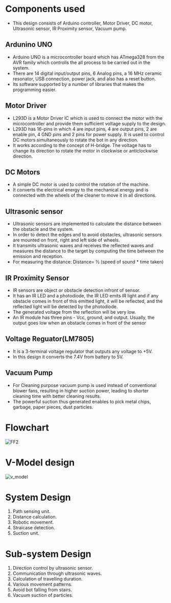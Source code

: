 


# Components used

* This design consists of Arduino controller, Motor Driver, DC motor, Ultrasonic sensor, IR Proximity sensor, Vacuum pump.

## Ardunino UNO
* Arduino UNO is a microcontroller board which has ATmega328 from the AVR family which controlls the all process to be carried out in the system.
* There are 14 digital input/output pins, 6 Analog pins, a 16 MHz ceramic resonator, USB connection, power jack, and also  has a  reset button. 
* Its software supported  by  a number  of libraries  that makes the programming easier.

## Motor Driver
* L293D is a Motor Driver IC which is used to connect the motor with the microcontroller and provide them  sufficient voltage supply to the design. 
* L293D has  16-pins in  which 4  are input  pins, 4  are output pins, 2 are enable pin, 4 GND pins and 2 pins for power supply.  It is used to control  DC motors simultaneously to rotate the bot in any direction. 
* It works according to the concept of H-bridge. The voltage has to change its direction to rotate the motor in clockwise or anticlockwise direction.

## DC Motors
* A simple DC motor is used to control the rotation of the machine.
* It converts the electrical energy to the mechanical energy and is connected with the wheels of the cleaner to move it in all directions. 

## Ultrasonic sensor
* Ultrasonic sensors are implemented to calculate
the distance between the obstacle and the system. 
* In order to detect the edges and to avoid obstacles, ultrasonic sensors
are mounted on front, right and left side of wheels.
* It  transmits  ultrasonic waves  and receives  the reflected  waves  and measures  the distance  to the  target  by computing  the  time between  the emission and reception. 
* For measuring the distance: 
Distance= ½ (speed of sound * time taken)

## IR Proximity Sensor
* IR sensors are object or obstacle detection infront of sensor.
* It has an IR LED and a photodiode, the IR LED emits IR light and if any obstacle comes in front of this emitted light, it will be reflected, and the reflected light will be detected by the photodiode. 
* The generated voltage from the reflection will be very low. 
* An IR module has three pins - Vcc, ground, and output. Usually, the output goes low when an obstacle comes in front of the sensor

## Voltage Reguator(LM7805)
* It is a 3-terminal voltage regulator that outputs any voltage to +5V.
* In this design it converts the 7.4V from battery to 5V.

## Vacuum Pump
* For Cleaning purpose  vacuum pump is used instead of conventional blower fans, resulting in higher suction power, leading to shorter cleaning time with better cleaning results. 
* The powerful suction thus generated enables to pick metal chips, garbage, paper pieces, dust particles.

# Flowchart
![FF2](https://user-images.githubusercontent.com/98872185/155760065-22b28913-d386-4de7-980d-0b21674bb88b.PNG)


# V-Model design
![v_model](https://user-images.githubusercontent.com/98872185/154843619-51f6a8b5-bf05-4366-bcbe-94ac0f084d1f.PNG)


# System Design
1) Path sensing unit.
2) Distance calculation.
3) Robotic movement.
4) Straicase detection.
5) Suction unit.

# Sub-system Design
1) Direction control by ultrasonic sensor.
2) Communication through ultrasonic waves.
3) Calculation of travelling duration.
4) Various movement patterns.
5) Avoid bot falling from stairs.
6) Vacuum suction of particles.
